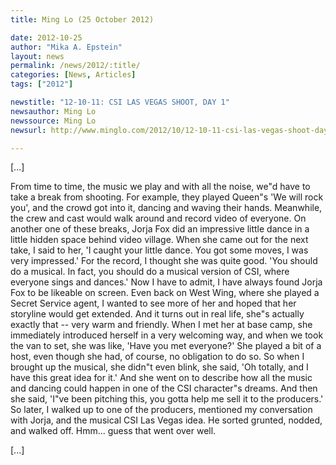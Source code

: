 ```yaml
---
title: Ming Lo (25 October 2012)

date: 2012-10-25
author: "Mika A. Epstein"
layout: news
permalink: /news/2012/:title/
categories: [News, Articles]
tags: ["2012"]

newstitle: "12-10-11: CSI LAS VEGAS SHOOT, DAY 1"
newsauthor: Ming Lo  
newssource: Ming Lo
newsurl: http://www.minglo.com/2012/10/12-10-11-csi-las-vegas-shoot-day-1/    

---
```


[...]

From time to time, the music we play and with all the noise, we"d have to take a break from shooting. For example, they played Queen"s 'We will rock you', and the crowd got into it, dancing and waving their hands. Meanwhile, the crew and cast would walk around and record video of everyone. On another one of these breaks, Jorja Fox did an impressive little dance in a little hidden space behind video village. When she came out for the next take, I said to her, 'I caught your little dance. You got some moves, I was very impressed.' For the record, I thought she was quite good. 'You should do a musical. In fact, you should do a musical version of CSI, where everyone sings and dances.' Now I have to admit, I have always found Jorja Fox to be likeable on screen. Even back on West Wing, where she played a Secret Service agent, I wanted to see more of her and hoped that her storyline would get extended. And it turns out in real life, she"s actually exactly that -- very warm and friendly. When I met her at base camp, she immediately introduced herself in a very welcoming way, and when we took the van to set, she was like, 'Have you met everyone?' She played a bit of a host, even though she had, of course, no obligation to do so. So when I brought up the musical, she didn"t even blink, she said, 'Oh totally, and I have this great idea for it.' And she went on to describe how all the music and dancing could happen in one of the CSI character"s dreams. And then she said, 'I"ve been pitching this, you gotta help me sell it to the producers.' So later, I walked up to one of the producers, mentioned my conversation with Jorja, and the musical CSI Las Vegas idea. He sorted grunted, nodded, and walked off. Hmm... guess that went over well.

[...]

